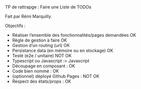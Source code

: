 TP de rattrapge : Faire une Liste de TODOs

Fait par Rémi Marquilly.

Objectifs :

- Réaliser l’ensemble des fonctionnalités/pages demandées OK
- Règle de gestion à faire OK
- Gestion d’un routing (url) OK
- Persistance data (en mémoire ou en stockage) OK 
- Testé (e2e / unitaire) NOT OK
- Typescript ou Javascript :> Javascript
- Découpage en composant : OK
- Code bien nommé : OK
- (optionnel) déployé Github Pages : NOT OK 
- Respect des états/props : OK
